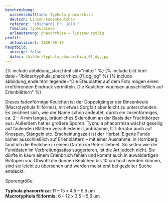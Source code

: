 ```yaml
---
beschreibung:
  wissenschaftlich: Typhula phacorrhiza
  deutsch: Linsen-Fadenkeulchen
  referenz: "(Richard) Fr. 1818 "
  familie: Typhulaceae
  erlaeuterung: phacorrhiza = linsenwurzelig
profil:
  aktualisiert: 2020-08-19
hauptbild:
  anzeige: false
  datei: /bilder/typhula_phacorrhiza_01_dg.jpg
---
```

{% include abbildung_start.html stil="mittel" %}
{% include bild.html datei="/bilder/typhula_phacorrhiza_01_dg.jpg" %}
{% include abbildung_ende.html legende="Die Efeublätter auf dem Foto mögen einen irreführenden Eindruck vermitteln. Die Keulchen wuchsen ausschließlich auf Erlenblättern" %}

Dieses fadenförmige Keulchen ist der Doppelgänger der Binsenkeule (Macrotyphula filiformis), mit etwas Sorgfalt aber leicht zu unterscheiden. Es zeichnet sich, wie der Name schon andeutet, durch ein linsenförmiges, ca. 2 – 4 mm langes, bräunliches Sklerotium an der Basis der Fruchtkörper aus. Außerdem hat es größere Sporen. Typhula phacorrhiza wächst gesellig auf faulenden Blättern verschiedener Laubbäume, lt. Literatur auch auf Knospen, Stängeln etc. Erscheinungszeit ist der Herbst. Eigene Funde bisher ausschließlich auf Erlenblättern – mit einer Ausnahme: in Hornberg fand ich die Keulchen in einem Garten im Petersiliebeet.
So selten wie die Funddaten im Verbreitungsatlas suggerieren, ist die Art jedoch nicht. Sie dürfte in kaum einem Erlenbruch fehlen und kommt auch in auwaldartigen Biotopen vor. Obwohl die dünnen Keulchen bis 10 cm hoch werden können, sind sie leicht zu übersehen und werden meist erst bei gezielter Suche entdeckt.

Sporengröße:

**Typhula phacorrhiza:** 11 – 15 x 4,5 – 5,5 µm\
**Macrotyphula filiformis:** 6 – 12 x 3,5 – 5,5 µm
